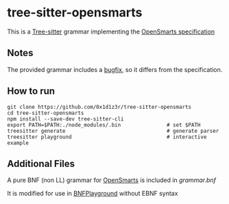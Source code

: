 # tree-sitter-opensmarts
This is a [Tree-sitter](https://github.com/tree-sitter/tree-sitter) grammar implementing the [OpenSmarts specification](https://github.com/timvdm/OpenSMARTS)
## Notes
The provided grammar includes a [bugfix](https://github.com/timvdm/OpenSMARTS/issues/2), so it differs from the specification.
## How to run
	git clone https://github.com/0x1d1z3r/tree-sitter-opensmarts
 	cd tree-sitter-opensmarts
	npm install --save-dev tree-sitter-cli
	export PATH=$PATH:./node_modules/.bin 				# set $PATH
	treesitter generate                   				# generate parser 
	treesitter playground                 				# interactive example


## Additional Files
A pure BNF (non LL) grammar for [OpenSmarts](http://opensmiles.org/) is included in *grammar.bnf*

It is modified for use in [BNFPlayground](https://github.com/paul-kline/bnf-playground) without EBNF syntax

